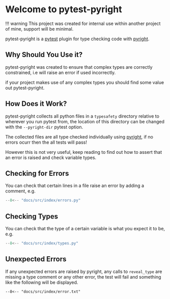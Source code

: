 # Welcome to pytest-pyright

!!! warning
    This project was created for internal use within another project of mine, support will be minimal.

pytest-pyright is a [pytest](https://pytest.org/) plugin for type checking code with [pyright](https://github.com/microsoft/pyright).

## Why Should You Use it?

pytest-pyright was created to ensure that complex types are correctly constrained, i.e will raise an error if used incorrectly.

if your project makes use of any complex types you should find some value out pytest-pyright.

## How Does it Work?

pytest-pyright collects all python files in a `typesafety` directory relative to wherever you run pytest from, the location of this directory can be changed with the `--pyright-dir` pytest option.

The collected files are all type checked individually using [pyright](https://github.com/microsoft/pyright), if no errors ocurr then the all tests will pass!

However this is not very useful, keep reading to find out how to assert that an error is raised and check variable types.

## Checking for Errors

You can check that certain lines in a file raise an error by adding a comment, e.g.

```py
--8<-- "docs/src/index/errors.py"
```

## Checking Types

You can check that the type of a certain variable is what you expect it to be, e.g.

```py
--8<-- "docs/src/index/types.py"
```

## Unexpected Errors

If any unexpected errors are raised by pyright, any calls to `reveal_type` are missing a type comment or any other error, the test will fail and something like the following will be displayed.

```
--8<-- "docs/src/index/error.txt"
```
